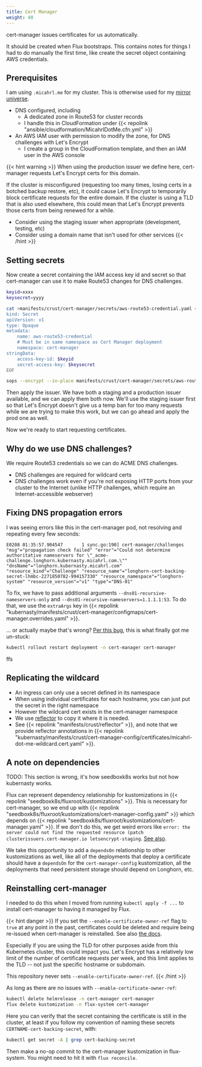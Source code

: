 ```yaml
---
title: Cert Manager
weight: 40
---
```


cert-manager issues certificates for us automatically.

It should be created when Flux bootstraps.
This contains notes for things I had to do manually the first time,
like create the secret object containing AWS credentials.

## Prerequisites

I am using `.micahrl.me` for my cluster.
This is otherwise used for my [mirror universe](https://com.micahrl.me).

* DNS configured, including
    * A dedicated zone in Route53 for cluster records
    * I handle this in CloudFormation under {{< repolink "ansible/cloudformation/MicahrlDotMe.cfn.yml" >}}
* An AWS IAM user with permission to modify the zone, for DNS challenges with Let's Encrypt
    * I create a group in the CloudFormation template, and then an IAM user in the AWS console

{{< hint warning >}}
When using the production issuer we define here,
cert-manager requests Let's Encrypt certs for this domain.

If the cluster is misconfigured (requesting too many times, losing certs in a botched backup restore, etc),
it could cause Let's Encrypt to temporarily block certificate requests for the entire domain.
If the cluster is using a TLD that is also used elsewhere,
this could mean that Let's Encrypt prevents those certs from being renewed for a while.

* Consider using the staging issuer when appropriate (development, testing, etc)
* Consider using a domain name that isn't used for other services
{{< /hint >}}

## Setting secrets

Now create a secret containing the IAM access key id and secret
so that cert-manager can use it to make Route53 changes for DNS challenges.

```sh
keyid=xxxx
keysecret=yyyy

cat >manifests/crust/cert-manager/secrets/aws-route53-credential.yaml <<EOF
kind: Secret
apiVersion: v1
type: Opaque
metadata:
    name: aws-route53-credential
    # Must be in same namespace as Cert Manager deployment
    namespace: cert-manager
stringData:
    access-key-id: $keyid
    secret-access-key: $keysecret
EOF

sops --encrypt --in-place manifests/crust/cert-manager/secrets/aws-route53-credential.yaml
```

Then apply the issuer.
We have both a staging and a production issuer available,
and we can apply them both now.
We'll use the staging issuer first so that Let's Encrypt doesn't give us a temp ban for too many requests
while we are trying to make this work,
but we can go ahead and apply the prod one as well.

Now we're ready to start requesting certificates.

## Why do we use DNS challenges?

We require Route53 credentials so we can do ACME DNS challenges.

* DNS challenges are required for wildcard certs
* DNS challenges work even if you're not exposing HTTP ports from your cluster to the Internet
  (unlike HTTP challenges, which require an Internet-accessible webserver)

## Fixing DNS propagation errors

I was seeing errors like this in the cert-manager pod,
not resolving and repeating every few seconds:

```text
E0208 01:35:57.904547       1 sync.go:190] cert-manager/challenges "msg"="propagation check failed" "error"="Could not determine authoritative nameservers for \"_acme-challenge.longhorn.kubernasty.micahrl.com.\"" "dnsName"="longhorn.kubernasty.micahrl.com" "resource_kind"="Challenge" "resource_name"="longhorn-cert-backing-secret-lhmbc-2271850782-994157330" "resource_namespace"="longhorn-system" "resource_version"="v1" "type"="DNS-01"
```

To fix, we have to pass additional arguments `--dns01-recursive-nameservers-only` and `--dns01-recursive-nameservers=1.1.1.1:53`.
To do that, we use the `extraArgs` key in
{{< repolink "kubernasty/manifests/crust/cert-manager/configmaps/cert-manager.overrides.yaml" >}}.

... or actually maybe that's wrong?
[Per this bug](https://github.com/cert-manager/cert-manager/issues/2741),
this is what finally got me un-stuck:

```sh
kubectl rollout restart deployment -n cert-manager cert-manager
```

ffs

## Replicating the wildcard

* An ingress can only use a secret defined in its namespace
* When using individual certificates for each hostname, you can just put the secret in the right namespace
* However the wildcard cert exists in the cert-manager namespace
* We use [reflector](https://github.com/emberstack/kubernetes-reflector) to copy it where it is needed.
* See {{< repolink "manifests/crust/reflector" >}},
  and note that we provide reflector annotations in
  {{< repolink "kubernasty/manifests/crust/cert-manager-config/certificates/micahrl-dot-me-wildcard.cert.yaml" >}}.

## A note on dependencies

TODO: This section is wrong, it's how seedboxk8s works but not how kubernasty works.

Flux can represent dependency relationship for kustomizations in
{{< repolink "seedboxk8s/fluxroot/kustomizations" >}}.
This is necessary for cert-manager,
so we end up with
{{< repolink "seedboxk8s/fluxroot/kustomizations/cert-manager-config.yaml" >}} which depends on
{{< repolink "seedboxk8s/fluxroot/kustomizations/cert-manager.yaml" >}}.
If we don't do this, we get weird errors like
`error: the server could not find the requested resource (patch clusterissuers.cert-manager.io letsencrypt-staging`.
[See also](https://github.com/fluxcd/flux2/discussions/1944).

We take this opportunity to add a `dependsOn` relationship to other kustomizations as well,
like all of the deployments that deploy a certificate should have a `dependsOn`
for the `cert-manager-config` kustomization,
all the deployments that need persistent storage should depend on Longhorn, etc.

## Reinstalling cert-manager

I needed to do this when I moved from running `kubectl apply -f ...` to install cert-manager
to having it managed by Flux.

{{< hint danger >}}
If you set the `--enable-certificate-owner-ref` flag to `true` at any point in the past,
certificates could be deleted and require being re-issued when cert-manager is reinstalled.
See also [the docs](https://cert-manager.io/docs/installation/upgrading/#reinstalling-cert-manager).

Especially if you are using the TLD for other purposes aside from this Kubernetes cluster,
this could impact you.
Let's Encrypt has a relatively low limit of the number of certificate requests per week,
and this limit applies to the TLD -- not just the specific hostname or subdomain.

This repository never sets `--enable-certificate-owner-ref`.
{{< /hint >}}

As long as there are no issues with `--enable-certificate-owner-ref`:

```sh
kubectl delete helmrelease -n cert-manager cert-manager
flux delete kustomization -n flux-system cert-manager
```

Here you can verify that the secret containing the certificate is still in the cluster,
at least if you follow my convention of naming these secrets `CERTNAME-cert-backing-secret`, with:

```sh
kubectl get secret -A | grep cert-backing-secret
```

Then make a no-op commit to the cert-manager kustomization in flux-system.
You might need to hit it with `flux reconcile`.
